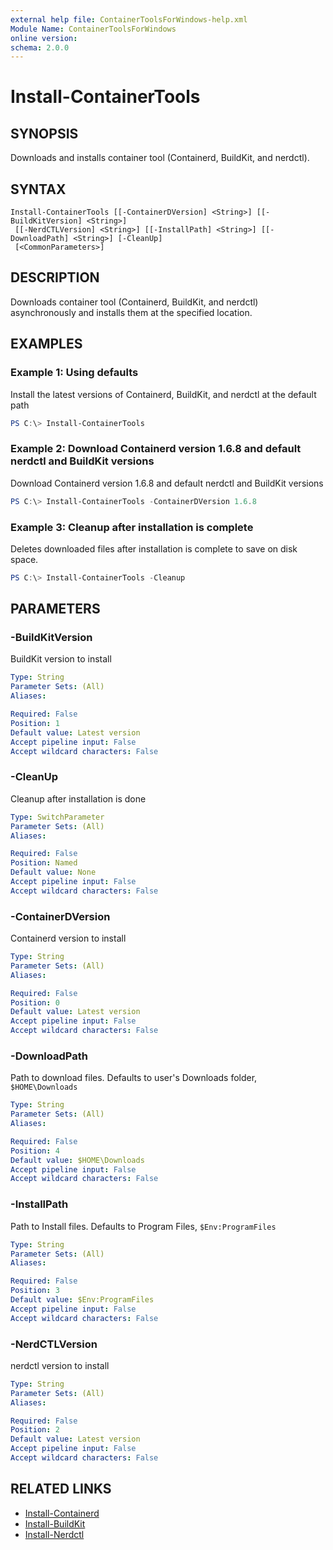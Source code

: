 ```yaml
---
external help file: ContainerToolsForWindows-help.xml
Module Name: ContainerToolsForWindows
online version:
schema: 2.0.0
---
```


# Install-ContainerTools

## SYNOPSIS

Downloads and installs container tool (Containerd, BuildKit, and nerdctl).

## SYNTAX

```
Install-ContainerTools [[-ContainerDVersion] <String>] [[-BuildKitVersion] <String>]
 [[-NerdCTLVersion] <String>] [[-InstallPath] <String>] [[-DownloadPath] <String>] [-CleanUp]
 [<CommonParameters>]
```

## DESCRIPTION

Downloads container tool (Containerd, BuildKit, and nerdctl) asynchronously and installs them at the specified location.

## EXAMPLES

### Example 1: Using defaults

Install the latest versions of Containerd, BuildKit, and nerdctl at the default path

```powershell
PS C:\> Install-ContainerTools
```

### Example 2: Download Containerd version 1.6.8 and default nerdctl and BuildKit versions

Download Containerd version 1.6.8 and default nerdctl and BuildKit versions

```powershell
PS C:\> Install-ContainerTools -ContainerDVersion 1.6.8
```

### Example 3: Cleanup after installation is complete

Deletes downloaded files after installation is complete to save on disk space.

```powershell
PS C:\> Install-ContainerTools -Cleanup
```

## PARAMETERS

### -BuildKitVersion

BuildKit version to install

```yaml
Type: String
Parameter Sets: (All)
Aliases:

Required: False
Position: 1
Default value: Latest version
Accept pipeline input: False
Accept wildcard characters: False
```

### -CleanUp

Cleanup after installation is done

```yaml
Type: SwitchParameter
Parameter Sets: (All)
Aliases:

Required: False
Position: Named
Default value: None
Accept pipeline input: False
Accept wildcard characters: False
```

### -ContainerDVersion

Containerd version to install

```yaml
Type: String
Parameter Sets: (All)
Aliases:

Required: False
Position: 0
Default value: Latest version
Accept pipeline input: False
Accept wildcard characters: False
```

### -DownloadPath

Path to download files. Defaults to user's Downloads folder, `$HOME\Downloads`

```yaml
Type: String
Parameter Sets: (All)
Aliases:

Required: False
Position: 4
Default value: $HOME\Downloads
Accept pipeline input: False
Accept wildcard characters: False
```

### -InstallPath

Path to Install files. Defaults to Program Files, `$Env:ProgramFiles`

```yaml
Type: String
Parameter Sets: (All)
Aliases:

Required: False
Position: 3
Default value: $Env:ProgramFiles
Accept pipeline input: False
Accept wildcard characters: False
```

### -NerdCTLVersion

nerdctl version to install

```yaml
Type: String
Parameter Sets: (All)
Aliases:

Required: False
Position: 2
Default value: Latest version
Accept pipeline input: False
Accept wildcard characters: False
```

## RELATED LINKS

- [Install-Containerd](Install-Containerd.md)
- [Install-BuildKit](Install-BuildKit.md)
- [Install-Nerdctl](Install-Nerdctl.md)
